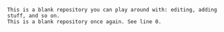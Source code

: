     This is a blank repository you can play around with: editing, adding stuff, and so on.
    This is a blank repository once again. See line 0.
